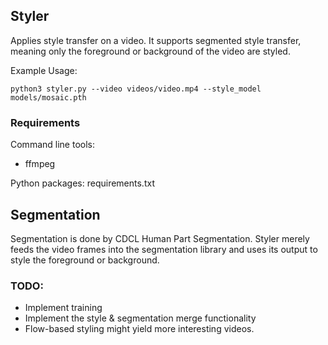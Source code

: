 ## Styler
Applies style transfer on a video. It supports segmented style transfer,
meaning only the foreground or background of the video are styled.

Example Usage:

`python3 styler.py --video videos/video.mp4 --style_model models/mosaic.pth`

### Requirements
Command line tools:
- ffmpeg

Python packages: requirements.txt

## Segmentation
Segmentation is done by CDCL Human Part Segmentation. Styler merely 
feeds the video frames into the segmentation library and uses its
output to style the foreground or background. 


### TODO:
- Implement training 
- Implement the style & segmentation merge functionality
- Flow-based styling might yield more interesting videos.
